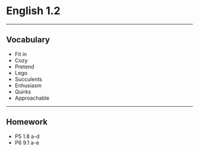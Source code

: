 # English 1.2
---
## Vocabulary
+ Fit in
+ Cozy
+ Pretend
+ Lego
+ Succulents
+ Enhusiasm
+ Quirks
+ Approachable
---
## Homework
+ P5 1.8 a-d
+ P6 9.1 a-e
